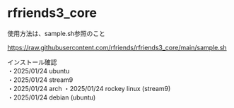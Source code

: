 # rfriends3_core
使用方法は、sample.sh参照のこと

https://raw.githubusercontent.com/rfriends/rfriends3_core/main/sample.sh

インストール確認  
・2025/01/24 ubuntu  
・2025/01/24 stream9  
・2025/01/24 arch 
・2025/01/24 rockey linux (stream9)  
・2025/01/24 debian (ubuntu)    

